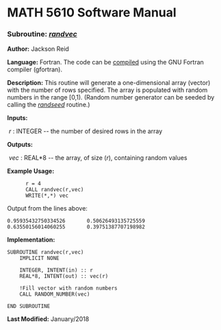 # MATH 5610 Software Manual

### Subroutine: [_randvec_](../randvec.f90)

**Author:** Jackson Reid

**Language:** Fortran. The code can be [compiled](compilation.md) using the GNU Fortran compiler (gfortran).

**Description:** This routine will generate a one-dimensional array (vector) with the number of rows specified. The array is populated with random numbers in the range [0,1). (Random number generator can be seeded by calling the [_randseed_](randseed.md) routine.)

**Inputs:** 

​       _r_ : INTEGER -- the number of desired rows in the array

**Outputs:** 

​	_vec_ : REAL*8 -- the array, of size (_r_), containing random values

**Example Usage:** 

```
      r = 4
      CALL randvec(r,vec)
      WRITE(*,*) vec
```
Output from the lines above:
```
0.95935432750334526       0.50626493135725559       0.63550156014060255       0.39751387707198982
```
**Implementation:**

```
SUBROUTINE randvec(r,vec)
    IMPLICIT NONE

    INTEGER, INTENT(in) :: r
    REAL*8, INTENT(out) :: vec(r)

    !Fill vector with random numbers
    CALL RANDOM_NUMBER(vec)

END SUBROUTINE
```

**Last Modified:** January/2018